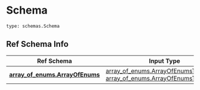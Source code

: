 # Schema
```
type: schemas.Schema
```

## Ref Schema Info
Ref Schema | Input Type | Output Type
---------- | ---------- | -----------
[**array_of_enums.ArrayOfEnums**](../../../../../../../components/schema/array_of_enums.md) | [array_of_enums.ArrayOfEnumsTupleInput](../../../../../../../components/schema/array_of_enums.md#arrayofenumstupleinput), [array_of_enums.ArrayOfEnumsTuple](../../../../../../../components/schema/array_of_enums.md#arrayofenumstuple) | [array_of_enums.ArrayOfEnumsTuple](../../../../../../../components/schema/array_of_enums.md#arrayofenumstuple)
